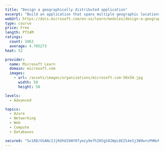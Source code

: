 ```yaml
---
title: "Design a geographically distributed application"
excerpt: "Build an application that spans multiple geographic locations for high availability and resiliency."
webUrl: https://docs.microsoft.com/en-us/learn/modules/design-a-geographically-distributed-application/
type: course
price: Free
length: PT34M
ratings:
  count: 1062
  average: 4.705273
heat: 52

provider:
  name: Microsoft Learn
  domain: microsoft.com
  images:
    - url: /assets/images/organizations/microsoft.com-50x50.jpg
      width: 50
      height: 50

levels:
  - Advanced

topics:
  - Azure
  - Networking
  - Web
  - Compute
  - Databases

secured: "5x18D/VGANcIJjKUhUIbNY0Tymzy9efhZ05gS82WpL8EZS4eSj3W9w+sPHNvNBarkseJpLHn/qpmVUURkvTUZh1ogtief6K5WMo6ifXFzZRa44d6192542bXPmKqJ4jlnPWf6I0SkSGpiDTqLlg63k5+bOmY8Cd7AIbOwWzh0SLDfedv2/abO0Nom0yhni9VNOJHbMC2KKPka9ISLumNGMtzqTW5hRBLu510WfdQjOpWQCgcj1Alwa5UEHQsydhpF7LI33Kw8bbsBA7F/bBa/w1M/faEpzS8zg1aU3dGaJ1Bs+FCh5ZgPIF8t5hWcgsaQrFu9Da87Q9JPBDu/GSUCVXPY4b7i3qn5i2Xb2O8I2ntap7xlf+7SEen+GsY55P2oFZZdpm1Xm/sJQMkKFcP9lSZHf1r+kIICnVHafP3bfI=;xJcBw5EBhknwxCJpI+ygEg=="
---
```


